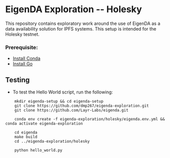 # EigenDA Exploration -- Holesky
This repository contains exploratory work around the use of EigenDA as a data availability solution for IPFS systems. This setup is intended for the Holesky testnet.

### Prerequisite:
* [Install Conda](https://docs.anaconda.com/free/distro-or-miniconda/)
* [Install Go](https://go.dev/doc/install)

## Testing
* To test the Hello World script, run the following:
```
    mkdir eigenda-setup && cd eigenda-setup
    git clone https://github.com/dmp267/eigenda-exploration.git
    git clone https://github.com/Layr-Labs/eigenda.git

    conda env create -f eigenda-exploration/holesky/eigenda.env.yml && conda activate eigenda-exploration

    cd eigenda
    make build
    cd ../eigenda-exploration/holesky

    python hello_world.py
```
